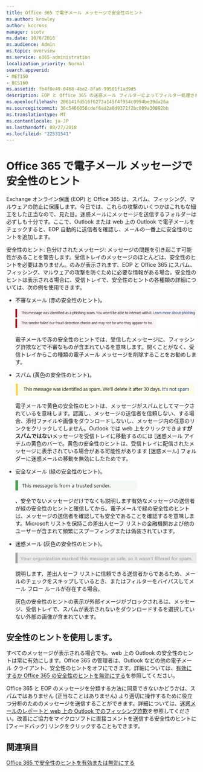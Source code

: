```yaml
---
title: Office 365 で電子メール メッセージで安全性のヒント
ms.author: krowley
author: kccross
manager: scotv
ms.date: 10/6/2016
ms.audience: Admin
ms.topic: overview
ms.service: o365-administration
localization_priority: Normal
search.appverid:
- MET150
- BCS160
ms.assetid: fb4f8e49-0468-4be2-8fa6-99501f1ad9d5
description: EOP と Office 365 の迷惑メール フィルターによってフィルター処理された電子メール メッセージの安全性に関するヒントを紹介します。
ms.openlocfilehash: 206141fd516f6273a145f4f954c0994be39da26a
ms.sourcegitcommit: 36c5466056cdef6ad2a8d9372f2bc009a30892bb
ms.translationtype: MT
ms.contentlocale: ja-JP
ms.lasthandoff: 08/27/2018
ms.locfileid: "22531541"
---
```

# <a name="safety-tips-in-email-messages-in-office-365"></a>Office 365 で電子メール メッセージで安全性のヒント

Exchange オンライン保護 (EOP) と Office 365 は、スパム、フィッシング、マルウェアの防止に保護します。今日では、これらの攻撃のいくつかはこれもな細工をした正当なので、見た目。迷惑メールにメッセージを送信するフォルダーは必ずしも十分です。ここで、Outlook または web 上の Outlook で電子メールをチェックすると、EOP 自動的に送信者を確認し、メールの一番上に安全性のヒントを追加します。 
  
安全性のヒント: 色分けされたメッセージ: メッセージの問題を引き起こす可能性があることを警告します。受信トレイのメッセージのほとんどは、安全性のヒントを必要はありません。のみが表示されます、EOP と Office 365 にスパム、フィッシング、マルウェアの攻撃を防ぐために必要な情報がある場合。安全性のヒントは表示される場合に、受信トレイで、安全性のヒントの各種類の詳細については、次の例を使用できます。
  
- 不審なメール (赤の安全性のヒント)。
    
    ![赤の安全性のヒントを表示するスクリーン ショットです。](media/5078a0be-e556-44a1-b169-09d780d26898.png)
  
    電子メールで赤の安全性のヒントでは、受信したメッセージに、フィッシング詐欺などで不審なものが含まれているを意味します。開くことがなく、受信トレイからこの種類の電子メール メッセージを削除することをお勧めします。
    
- スパム (黄色の安全性のヒント)。
    
    ![黄色の安全性のヒントを表示するスクリーン ショットです。](media/793c9265-ea44-48fd-a98f-804fadd4163b.png)
  
    電子メールで黄色の安全性のヒントは、メッセージがスパムとしてマークされているを意味します。認識し、メッセージの送信者を信頼しない、する場合、添付ファイルや画像をダウンロードしないし、メッセージ内の任意のリンクをクリックしてしません。Outlook では web 上をクリックできます**がスパムではない**メッセージを受信トレイに移動するのには [迷惑メール アイテムの黄色のバーで。黄色の安全性のヒントは、受信トレイに配信されたメッセージに表示されている場合がある可能性があります [迷惑メール] フォルダーに迷惑メールの移動を無効にしたためです。 
    
- 安全なメール (緑の安全性のヒント)。
    
    ![緑の安全性のヒントを表示するスクリーン ショットです。](media/acbc11d0-f626-4848-9fbf-66eeeda3f803.png)
  
    、安全でないメッセージだけでなくも説明します有効なメッセージの送信者が緑の安全性のヒントと確信してから。電子メールで緑の安全性のヒントは、メッセージの送信者を確認しても安全であることを確認するを意味します。Microsoft リストを保持この差出人セーフ リストの金融機関および他のユーザーが含まれて頻繁にスプーフィングまたは偽装されています。
    
- 迷惑メール (灰色の安全性のヒント)。
    
    ![灰色の安全性のヒントを表示するスクリーン ショットです。](media/c4d0cf8f-08e9-4c84-beee-1d9e0b022e0a.png)
  
    説明します、差出人セーフ リストに信頼できる送信者からであるため、メールのチェックをスキップしているとき、またはフィルターをバイパスしてメール フロー ルールが存在する場合。 
    
    灰色の安全性のヒントの表示が外部イメージがブロックされるは、メッセージ、受信トレイで、スパムが表示されないをダウンロードするを選択していない外部の画像が含まれています。
    
## <a name="working-with-safety-tips"></a>安全性のヒントを使用します。

すべてのメッセージが表示される場合でも、web 上の Outlook の安全性のヒントは常に有効にします。Office 365 の管理者は、Outlook などの他の電子メール クライアント、安全性のヒントをオフにできます。詳細については、[有効にするか Office 365 の安全性のヒントを無効にする](enable-or-disable-safety-tips.md)を参照してください。
  
Office 365 と EOP のメッセージを分類する方法に同意できないかどうかは、スパムではありません (正当なことはありません) より適切に操作するために役立つ分析のためのメッセージを送信することができます。詳細については、[迷惑メールのレポートと web 上の Outlook でのフィッシング詐欺](https://technet.microsoft.com/library/dn594557.aspx)を参照してください。改善にご協力をマイクロソフトに直接コメントを送信する安全性のヒントに [フィードバック] リンクをクリックすることもできます。
  
## <a name="see-also"></a>関連項目

[Office 365 で安全性のヒントを有効または無効にする](enable-or-disable-safety-tips.md)

